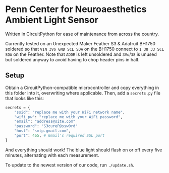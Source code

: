 # Penn Center for Neuroaesthetics Ambient Light Sensor

Written in CircuitPython for ease of maintenance from across the country.

Currently tested on an Unexpected Maker Feather S3 & Adafruit BH1750 soldered so that `VIN 3Vo GND SCL SDA` on the BH1750 connect to `1 38 33 SCL SDA` on the Feather. Note that `ADDR` is left unsoldered and `3Vo`/`38` is unused but soldered anyway to avoid having to chop header pins in half.

## Setup

Obtain a CircuitPython-compatible microcontroller and copy everything in this folder into it, overwriting where applicable. Then, add a `secrets.py` file that looks like this:
```python
secrets = {
    "ssid": "replace me with your WiFi network name",
    "wifi_pw": "replace me with your WiFi password",
    "email": "address@site.com"
    "password": "S3cureP@ssw0rd"
    "host": "smtp.gmail.com",
    "port": 465, # Gmail's required SSL port
}
```
And everything should work! The blue light should flash on or off every five minutes, alternating with each measurement.

To update to the newest version of our code, run `./update.sh`.
